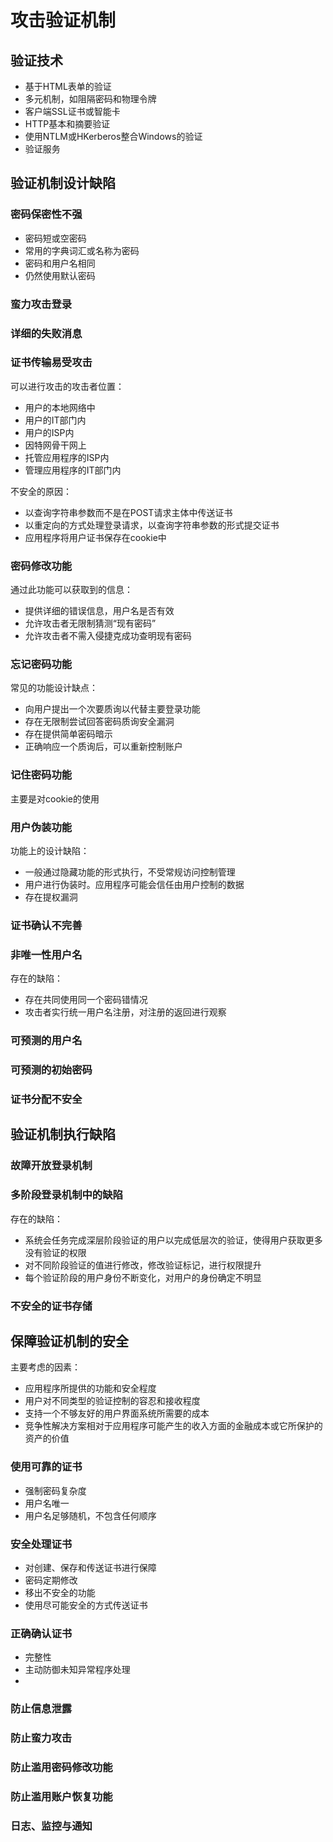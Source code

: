 # 攻击验证机制

## 验证技术

- 基于HTML表单的验证
- 多元机制，如阻隔密码和物理令牌
- 客户端SSL证书或智能卡
- HTTP基本和摘要验证
- 使用NTLM或HKerberos整合Windows的验证
- 验证服务

## 验证机制设计缺陷

### 密码保密性不强

- 密码短或空密码
- 常用的字典词汇或名称为密码
- 密码和用户名相同
- 仍然使用默认密码

### 蛮力攻击登录

### 详细的失败消息

### 证书传输易受攻击

可以进行攻击的攻击者位置：
- 用户的本地网络中
- 用户的IT部门内
- 用户的ISP内
- 因特网骨干网上
- 托管应用程序的ISP内
- 管理应用程序的IT部门内

不安全的原因：
- 以查询字符串参数而不是在POST请求主体中传送证书
- 以重定向的方式处理登录请求，以查询字符串参数的形式提交证书
- 应用程序将用户证书保存在cookie中

### 密码修改功能

通过此功能可以获取到的信息：
- 提供详细的错误信息，用户名是否有效
- 允许攻击者无限制猜测“现有密码”
- 允许攻击者不需入侵捷克成功查明现有密码

### 忘记密码功能

常见的功能设计缺点：
- 向用户提出一个次要质询以代替主要登录功能
- 存在无限制尝试回答密码质询安全漏洞
- 存在提供简单密码暗示
- 正确响应一个质询后，可以重新控制账户

### 记住密码功能

主要是对cookie的使用

### 用户伪装功能

功能上的设计缺陷：
- 一般通过隐藏功能的形式执行，不受常规访问控制管理
- 用户进行伪装时。应用程序可能会信任由用户控制的数据
- 存在提权漏洞

### 证书确认不完善

### 非唯一性用户名

存在的缺陷：
- 存在共同使用同一个密码错情况
- 攻击者实行统一用户名注册，对注册的返回进行观察

### 可预测的用户名

### 可预测的初始密码

### 证书分配不安全

## 验证机制执行缺陷

### 故障开放登录机制

### 多阶段登录机制中的缺陷

存在的缺陷：
- 系统会任务完成深层阶段验证的用户以完成低层次的验证，使得用户获取更多没有验证的权限
- 对不同阶段验证的值进行修改，修改验证标记，进行权限提升
- 每个验证阶段的用户身份不断变化，对用户的身份确定不明显

### 不安全的证书存储

## 保障验证机制的安全

主要考虑的因素：
- 应用程序所提供的功能和安全程度
- 用户对不同类型的验证控制的容忍和接收程度
- 支持一个不够友好的用户界面系统所需要的成本
- 竞争性解决方案相对于应用程序可能产生的收入方面的金融成本或它所保护的资产的价值

### 使用可靠的证书

- 强制密码复杂度
- 用户名唯一
- 用户名足够随机，不包含任何顺序

### 安全处理证书

- 对创建、保存和传送证书进行保障
- 密码定期修改
- 移出不安全的功能
- 使用尽可能安全的方式传送证书

### 正确确认证书

- 完整性
- 主动防御未知异常程序处理
-

### 防止信息泄露

### 防止蛮力攻击

### 防止滥用密码修改功能

### 防止滥用账户恢复功能

### 日志、监控与通知


